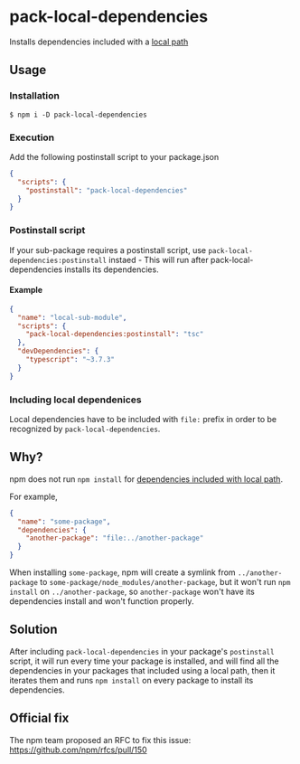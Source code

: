 pack-local-dependencies
===
Installs dependencies included with a [local path](https://docs.npmjs.com/cli/v7/configuring-npm/package-json#local-paths)

## Usage
### Installation
```
$ npm i -D pack-local-dependencies
```

### Execution
Add the following postinstall script to your package.json
```json
{
  "scripts": {
    "postinstall": "pack-local-dependencies"
  }
}
```

### Postinstall script
If your sub-package requires a postinstall script, use `pack-local-dependencies:postinstall` instaed - This will run after pack-local-dependencies installs its dependencies.

#### Example
```json
{
  "name": "local-sub-module",
  "scripts": {
    "pack-local-dependencies:postinstall": "tsc"
  },
  "devDependencies": {
    "typescript": "~3.7.3"
  }
}
```

### Including local dependenices
Local dependencies have to be included with `file:` prefix in order to be recognized by `pack-local-dependencies`.

## Why?
npm does not run `npm install` for [dependencies included with local path](https://docs.npmjs.com/cli/v7/configuring-npm/package-json#local-paths).

For example,
```json
{
  "name": "some-package",
  "dependencies": {
    "another-package": "file:../another-package"
  }
}
```

When installing `some-package`, npm will create a symlink from `../another-package` to `some-package/node_modules/another-package`, but it won't run `npm install` on `../another-package`, so `another-package` won't have its dependencies install and won't function properly.

## Solution
After including `pack-local-dependencies` in your package's `postinstall` script, it will run every time your package is installed, and will find all the dependencies in your packages that included using a local path, then it iterates them and runs `npm install` on every package to install its dependencies.

## Official fix
The npm team proposed an RFC to fix this issue: 
https://github.com/npm/rfcs/pull/150
